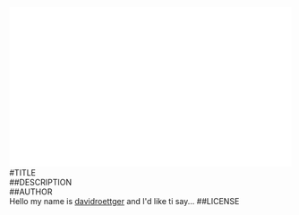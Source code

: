 ![image](screenshot.png)  
#TITLE  
##DESCRIPTION  
##AUTHOR  
Hello my name is [davidroettger](https://github.com/davidroettger) and I'd like ti say... 
##LICENSE  
